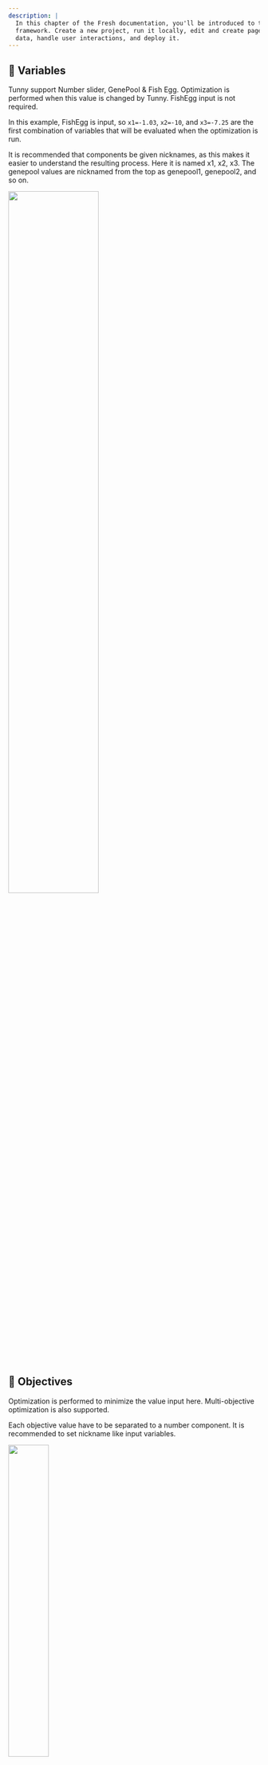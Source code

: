 ```yaml
---
description: |
  In this chapter of the Fresh documentation, you'll be introduced to the
  framework. Create a new project, run it locally, edit and create pages, fetch
  data, handle user interactions, and deploy it.
---
```


## :ocean: Variables

Tunny support Number slider, GenePool & Fish Egg.
Optimization is performed when this value is changed by Tunny.
FishEgg input is not required.

In this example, FishEgg is input, so `x1=-1.03`, `x2=-10`, and `x3=-7.25` are the first combination of variables that will be evaluated when the optimization is run.

It is recommended that components be given nicknames, as this makes it easier to understand the resulting process. Here it is named x1, x2, x3.
The genepool values are nicknamed from the top as genepool1, genepool2, and so on.

<img width="60%" src="https://user-images.githubusercontent.com/23289252/208358693-79efbfae-3527-4f26-8d5d-81fe582ebf99.png">

## :whale2: Objectives

Optimization is performed to minimize the value input here. Multi-objective optimization is also supported.

Each objective value have to be separated to a number component.
It is recommended to set nickname like input variables.

<img width="40%" src="https://user-images.githubusercontent.com/23289252/178102527-4d8a90f1-c2d6-4611-8b20-ea655c9f752b.png">

## :fried_shrimp: Attributes

This input is optional.

The Construct Fish Attribute component allows you to set an Attribute for each trial of optimization.
"ZUI" is supported, so you can increase the number of inputs to any number and set Attribute.

The nickname of the Construct Fish Attribute component input is stored paired with the value entered as the name of that Attribute.

### Geometry

The Geometry input has a special meaning;
what is entered here will be displayed as a Geometry when the results are sorted in the FishMarket component described below.
`Curve`, `Surface`, `Mesh`, `Brep`, and `SubD` are supported,
but inputs other than Mesh are not recommended due to the large size of the resulting file.

### Constraint

The Constraint inputs are also special inputs.
The values entered here are the constraints in the optimization.
When this value is less than 0, the trial is feasible.
Constraint conditions are supported by `TPE`, `GP` and `NSGAII`.

Tunny's optimization constraints are called "soft constraint". Although some optimization results may not satisfy the constraint, the information that they do not satisfy is also used to find the optimal solution.

<img width="60%" alt="image" src="https://user-images.githubusercontent.com/23289252/188254609-3c8432ba-3f1c-45f4-bd2a-9e3f08271c2b.png">
